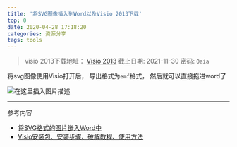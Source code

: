 ```yaml
---
title: '将SVG图像插入到Word以及Visio 2013下载'
top: 0
date: 2020-04-28 17:18:20
categories: 资源分享
tags: tools
---
```


>visio 2013下载地址： [Visio 2013](http://pan.iflytek.com:80/link/D8A03733930CE25A17ABF511EB957B10)
>截止日期: 2021-11-30
>密码: `Oaia`

将svg图像使用Visio打开后， 导出格式为`emf`格式， 然后就可以直接拖进word了

![在这里插入图片描述](https://img-blog.csdnimg.cn/20200428165312812.png?x-oss-process=image/watermark,type_ZmFuZ3poZW5naGVpdGk,shadow_10,text_aHR0cHM6Ly9ibG9nLmNzZG4ubmV0L3FxXzM2ODUyNzgw,size_16,color_FFFFFF,t_70)

---
参考内容

- [将SVG格式的图片嵌入Word中](https://www.jianshu.com/p/14334792c6ef)
- [Visio安装包、安装步骤、破解教程、使用方法](https://blog.csdn.net/Fly964747264/article/details/78994411)